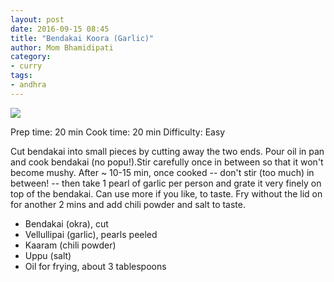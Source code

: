 ```yaml
---
layout: post
date: 2016-09-15 08:45
title: "Bendakai Koora (Garlic)"
author: Mom Bhamidipati
category:
- curry
tags:
- andhra
---
```


<img src="png/c769317da2647831507ca73563aff487.png" />

Prep time: 20 min
Cook time: 20 min
Difficulty: Easy

Cut bendakai into small pieces by cutting away the two ends.
Pour oil in pan and cook bendakai (no popu!).Stir carefully once in between so that it won't become mushy.
After ~ 10-15 min, once cooked -- don't stir (too much) in between! -- then take 1 pearl of garlic per person and grate it very finely on top of the bendakai. Can use more if you like, to taste. Fry without the lid on for another 2 mins and add chili powder and salt to taste.

<ul>
    <li>Bendakai (okra), cut</li>
    <li>Vellullipai (garlic), pearls peeled</li>
    <li>Kaaram (chili powder)</li>
    <li>Uppu (salt)</li>
    <li>Oil for frying, about 3 tablespoons</li>
</ul>